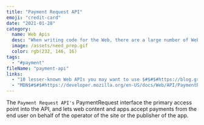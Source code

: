 ```yaml
---
title: "Payment Request API"
emoji: "credit-card"
date: "2021-01-28"
category:
  name: Web Apis
  desc: "When writing code for the Web, there are a large number of Web APIs available. Web APIs are typically used with JavaScript, although this doesn't always have to be the case."
  image: /assets/need_prep.gif
  color: rgb(232, 146, 16)
tags:
  - "#payment"
fileName: "payment-api"
links:
  - "10 lesser-known Web APIs you may want to use $#$#$#https://blog.greenroots.info/10-lesser-known-web-apis-you-may-want-to-use-ckejv75cr012y70s158n85yhn"
  - "MDN$#$#$#https://developer.mozilla.org/en-US/docs/Web/API/PaymentRequest"
---
```

The `Payment Request API's` PaymentRequest interface the primary access point into the API, and lets web content and apps accept payments from the end user on behalf of the operator of the site or the publisher of the app.
